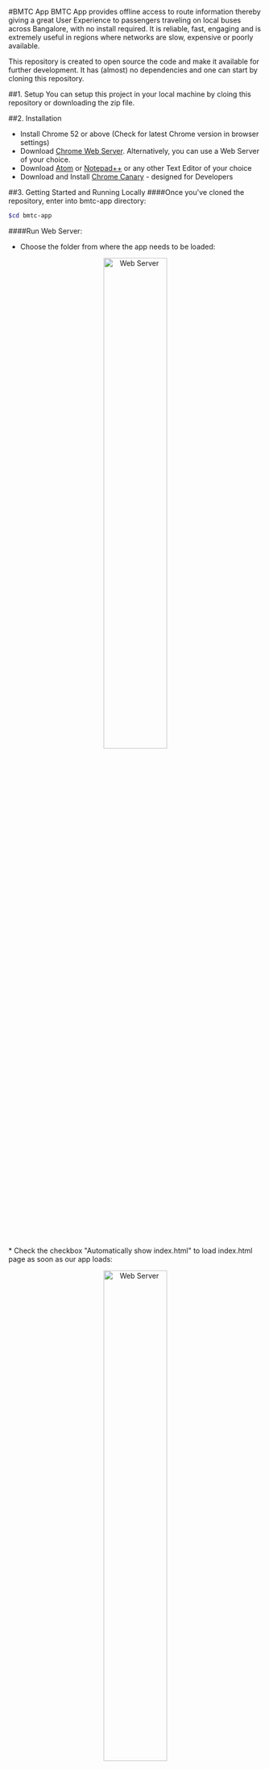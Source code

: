 #BMTC App
BMTC App provides offline access to route information thereby giving a great User Experience to passengers traveling on local buses across Bangalore, with no install required. It is reliable, fast, engaging and is extremely useful in regions where networks are slow, expensive or poorly available.

This repository is created to open source the code and make it available for further development. It has (almost) no dependencies and one can start by cloning this repository.


##1. Setup
You can setup this project in your local machine by cloing this repository or downloading the zip file.


##2. Installation
* Install Chrome 52 or above (Check for latest Chrome version in browser settings)
* Download [Chrome Web Server](https://chrome.google.com/webstore/detail/web-server-for-chrome/ofhbbkphhbklhfoeikjpcbhemlocgigb). Alternatively, you can use a Web Server of your choice.
* Download [Atom](https://atom.io/) or [Notepad++](https://notepad-plus-plus.org/) or any other Text Editor of your choice
* Download and Install [Chrome Canary](https://www.google.com/chrome/browser/canary.html) - designed for Developers


##3. Getting Started and Running Locally
####Once you've cloned the repository, enter into bmtc-app directory:
```sh
$cd bmtc-app
```

####Run Web Server:
* Choose the folder from where the app needs to be loaded:
<p align="center"><img src="https://lh3.googleusercontent.com/Yeb1EZpqfyp7U8eWuwDkjvHH1c-J-Tj7nhigzX1_uJGQI6Qa_koXX88jcgnfNc-MIh2opaS8miijXnw0Lb9oticXX_qOqMTBI26m0eDUJj1e__XUQLP2goEQo1TE3WifQXC9BAq6ra99949CT1WPsGuVT1OnnJIbiBTRtwHDrsXRlI1dvmHpri_klWX6GZ4ziSAfzAnuv4Lrg2SBFfmbx_lpYWXaWaJzB0gwoL7PYo256TXr4K-hfC_NUewkoJmNGTEK-1QJFhAxkq_DMPlAtu65nIJl-6_6z0SkiN9w0FIGRDvYQRSgoyHQWeSTXi5zZWRaDHYVHnNWZPey5nT6fuJ7YoLUmQzdCwi0DaS4M--bqtEzoE9Lt9Z3KXv5aXhCBN6Y1th1Oy-kqWmpFLvos37gF3o2Zns6uuQH5Bj2bpfPr_UUTkPBWlx98mDUUqt405KgTsrHDBrDoqhUUkolw2utGdqxvlPKpBcNl1wfb9JezSKSw9MrjKdowdO1OUzlrv_0a_ZiID2epszZtlpjjJ4Z8E4KzlzacID4DFMEVp6ShcJLyYN406VP_JJKJD1iWo4lTh4vO--FZpzqqW82Cpl9AWTo7Rx4MA624jQ0JWE1Bxddzw=w810-h1388-no" alt="Web Server" align="center" height="50%" width="50%"></p>
* Check the checkbox "Automatically show index.html" to load index.html page as soon as our app loads:
<p align="center"><img src="https://lh3.googleusercontent.com/sW57aiLfxog7SUlTEyr1CwOVmMAUxzXxRfr_kAqNK65lfSZbuT5ygZRTD-7Z18l2ZL-cSdZ3PStGtzAgGcjus0SZoHFzDk3CGUTKYzavZS_KrvYCCwXhLnG2Wh3MjkmKdfEcN0SC49cB5sm2GBr2mT4-enIzJzmIFzGWTf2aGT6_s7V482i_nl5Uf-F8evIVzL77lNAI7LcT7tkzNn2Md4ZI_T6MAwQeDl9Su1v9amZAer6LjJhqJX7qcsX87Nc7FKfLOEhXYNcN47AGQcfoeKVLjGTvjkpjkIqPJfMB4PLMkMLZidAjXrwG2qWJ45KylQ6VnceXx_-NGOx1ANXAt5OjURZh7ZJVhuFPtRfuwAKvM6VEM52X-H8ZwLxwQjcSz6qBHxyxqKyOoRUreslyyeBjYwVArFi8lzFgeQxPARJe_U4wIH2d2UX6X0RLcWK66no1i7KDz1xKM4H75tKYdfuvrJPjOXd-Sj__xfqqWzCFswoQEy39whRDg9qKTqxhuBNriurGrrUPegm6Sm8aamEFN8AkkHnwUonDIxr1XrAHppLKGTfS2mZSb6M4vvnP6BmcOOgxp3cbSztqIcKCeuCCJXkQYGihbPTyr9lyAQP6Crq3WQ=w812-h1390-no" alt="Web Server" align="center" height="50%" width="50%"></p>
* Our application will be served on one of the ports on Web Server. You can choose any port on Web Server. We're running our app on Port No: 8888:
<p align="center"><img src="https://lh3.googleusercontent.com/FFHpMJZXeOThXl5GLDntp-TkngUkJSAxgTequQ45-S5BP9A27TZb2Oj7Z8fdvwZV98tIkc1sRg1f3kDrRLXjjYPEWkoJ2GHTYzmOFz8fJySHshxFDt3wLX0K_EbVg4wmwtMLAx--NNr4SIJlV0agGczneRoIwHIQ9TWcgDl6qPFHxXtTTaR-6ul3T-KHWU5aeW17g_SbimVZEzdFWwAu7J5BQD-JDkgmyrgaOgo2EgQ7PJVRQLgbki8DOAQTZnPgFt5lOJYL0Cu3rLAKFlbOJpxXgQqfkbzRc4zWJQJMEbtuqA7X3gWZyh8dOrklfS4ItCaeEqLyfBqoq0F4OU5QeaKNO_Rs7NxdR8Gp6-hH5NyjFS0LPkEXFolh5ah9Es_5aBVslNBYbDKcTKRyiWYTE0ywzHcPYRe_4HxH2dm3glOix2kfQUZZalkjghrzJ7Ekcsqw1mW3UtLczrrYKP1ATJsBG-o7-SWuYa9xXtrALCPFG38e9ZS-xRc5eu3cPuo0QPsH6Sp9Ezh8ECZ8BeRL96SCnaBseDlxfINFKoEMwTXjBpgzbjTQbO8kl_VaiUU99d9GDNM81JBBJjlFVWUOB1sAaMCmdrrggSujXWhrn1QjMzLY4g=w808-h1390-no" alt="Web Server" align="center" height="50%" width="50%"></p>

* To run your app, start the Web Server by clicking on the Toggle button. You'll see your app will run at Web Server URL: [http://127.0.0.1:8888](http://127.0.0.1:8888)
<p align="center"><img src="https://lh3.googleusercontent.com/zhT6D2ttdQvehERNI0-Z83S-wObkM9BdycE8Za-ZhYAMr2EUWD7CtbCZDVQzh74fKeCCdr0VmvgswS9QfpexUxRC1uTFwxuRMD-Nby4_mMNCMs_z1IrbREKY6cq07XkHM84uvp3_gIjnsThCbl0cyc-PaXmtPmKEeaBcCXbO60nwW1s6M1D5-uVOMau-BtrJEyMVJfO241QpkI8uvKt5vgg-xLuOCaou6pHHad2973gJ9FqyFPIaQ6IOnB-eNt9seUmgrlyjAAOs4RENE9qjd2t3lWhNVClFaw_AJqQvUpUhsiUeVK9xwKcwzQigzsrRa8HZyh_lhPm93NvrMO96iDnNDeDoz1cE4nlHgfeoeihyfzm308NKpJFxPrbKAJfVczOxusvG6oqCJfNAMv_GN-T10mkrDe-GQ1893qwDo0swHIr4W6ofxZJWK5wqCmsRzeJ_kiBl7SS6W-G-GgJsHYYEbhTU_7nKQcTM6LGgGQbA8HQBlGo1A9lB3wM3AM-mFaQAzRuCFzZBmhFiUVrmcMZkPrsJwZeKkDxPn7jE0S41XupjvUCpNGCrPavJZS2N36L9auDe8NpU4cwZoOdfB12nDU4cfLJtYdAqFRp-Gj3KusbLHw=w808-h1388-no" alt="Web Server" align="center" height="50%" width="50%"></p>

Alternatively, you can run Web Server locally from the terminal for the current directory by installing [node.js](https://nodejs.org/en/) and running:
```sh
$npm install
$npm start
```
Then visit your application in Chrome browser (http://localhost:8080) if you are running Web Server from the terminal.

That's it! Your app is up and running.


##4. What this app does?
* Provide access to route information
* Loads the already searched routes offline
* Fetch nearest Bus Stop based on user's location
* Lists time duration a bus takes to go from source to destination
* Lists all the bus stops on a bus route selected by user, from source to desintation


##5. Development and Contribution
Want to contribute? Great! You can contribute to this by:
* Filing issues
* Contributing Code
* Contributing Feature

Please contact the author for more information on contributing to pwa-codelabs.


##6. License
MIT Licensed


##7. Author
Anuj Duggal ([LinkedIn](https://in.linkedin.com/in/anujduggal21) | [Twitter](https://twitter.com/AnujDuggal21) | [Facebook](https://www.facebook.com/AnujDuggal88))
